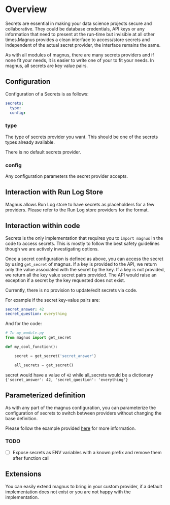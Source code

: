 # Overview

Secrets are essential in making your data science projects secure and collaborative. They could be database credentials, API keys or any information that need to present at the run-time but invisible at all other times.Magnus provides a clean interface to access/store secrets and independent of the actual secret provider, the interface remains the same. 

As with all modules of magnus, there are many secrets providers and if none fit your needs, it is easier to write one of your to fit your needs. In magnus, all secrets are key value pairs. 

## Configuration

Configuration of a Secrets is as follows:

```yaml
secrets:
  type: 
  config:
```

### type

The type of secrets provider you want. This should be one of the secrets types already available. 

There is no default secrets provider.

### config

Any configuration parameters the secret provider accepts. 


## Interaction with Run Log Store

Magnus allows Run Log store to have secrets as placeholders for a few providers. Please refer to the Run Log store 
providers for the format.

## Interaction within code

Secrets is the only implementation that requires you to ```import magnus``` in the code to access secrets.
This is mostly to follow the best safety guidelines though we are actively investigating options. 

Once a secret configuration is defined as above, you can access the secret by using ```get_secret``` of magnus. 
If a key is provided to the API, we return only the value associated with the secret by the key. 
If a key is not provided, we return all the key value secret pairs provided. 
The API would raise an exception if a secret by the key requested does not exist.

Currently, there is no provision to update/edit secrets via code. 


For example if the secret key-value pairs are:

```yaml
secret_answer: 42
secret_question: everything
```

And for the code:
```python
# In my_module.py
from magnus import get_secret

def my_cool_function():

    secret = get_secret('secret_answer')

    all_secrets = get_secret()

```

secret would have a value of ```42``` while all_secrets would be a dictionary ```{'secret_answer': 42, 'secret_question': 'everything'}```


## Parameterized definition

As with any part of the magnus configuration, you can parameterize the configuration of secrets to switch between 
providers without changing the base definition. 

Please follow the example provided [here](../dag/#parameterized_definition) for more information. 

### TODO

- [ ] Expose secrets as ENV variables with a known prefix and remove them after function call


## Extensions

You can easily extend magnus to bring in your custom provider, if a default
implementation does not exist or you are not happy with the implementation. 
